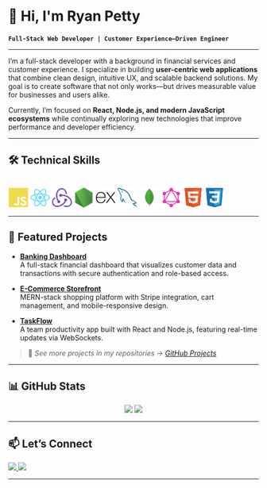 # 👋 Hi, I'm Ryan Petty  

**`Full-Stack Web Developer | Customer Experience–Driven Engineer`**

---

I’m a full-stack developer with a background in financial services and customer experience. I specialize in building **user-centric web applications** that combine clean design, intuitive UX, and scalable backend solutions. My goal is to create software that not only works—but drives measurable value for businesses and users alike.  

Currently, I’m focused on **React, Node.js, and modern JavaScript ecosystems** while continually exploring new technologies that improve performance and developer efficiency.

---

## 🛠️ Technical Skills  

<div style="display: inline_block"><br>
  <img height="40" alt="JavaScript" src="https://raw.githubusercontent.com/devicons/devicon/master/icons/javascript/javascript-plain.svg">
  <img height="40" alt="React" src="https://raw.githubusercontent.com/devicons/devicon/master/icons/react/react-original.svg">
  <img height="40" alt="Redux" src="https://raw.githubusercontent.com/devicons/devicon/master/icons/redux/redux-original.svg">
  <img height="40" alt="Node.js" src="https://raw.githubusercontent.com/devicons/devicon/master/icons/nodejs/nodejs-original.svg">
  <img height="40" alt="Express" src="https://raw.githubusercontent.com/devicons/devicon/master/icons/express/express-original.svg">
  <img height="40" alt="MySQL" src="https://raw.githubusercontent.com/devicons/devicon/master/icons/mysql/mysql-original.svg">
  <img height="40" alt="MongoDB" src="https://raw.githubusercontent.com/devicons/devicon/master/icons/mongodb/mongodb-original.svg">
  <img height="40" alt="GraphQL" src="https://raw.githubusercontent.com/devicons/devicon/master/icons/graphql/graphql-plain.svg">
  <img height="40" alt="HTML5" src="https://raw.githubusercontent.com/devicons/devicon/master/icons/html5/html5-original.svg">
  <img height="40" alt="CSS3" src="https://raw.githubusercontent.com/devicons/devicon/master/icons/css3/css3-original.svg">
</div>

---

## 🚀 Featured Projects  

- **[Banking Dashboard](https://github.com/Ryebread5555/Banking-Dashboard)**  
  A full-stack financial dashboard that visualizes customer data and transactions with secure authentication and role-based access.  

- **[E-Commerce Storefront](https://github.com/Ryebread5555/Ecommerce-Store)**  
  MERN-stack shopping platform with Stripe integration, cart management, and mobile-responsive design.  

- **[TaskFlow](https://github.com/Ryebread5555/TaskFlow)**  
  A team productivity app built with React and Node.js, featuring real-time updates via WebSockets.  

> 📝 *See more projects in my repositories → [GitHub Projects](https://github.com/Ryebread5555?tab=repositories)*

---

## 📊 GitHub Stats  

<div align="center">
   <img height="170" src="https://github-readme-stats-git-masterrstaa-rickstaa.vercel.app/api?username=Ryebread5555&show_icons=true&theme=dracula" />
   <img height="170" src="https://github-readme-stats-git-masterrstaa-rickstaa.vercel.app/api/top-langs/?username=Ryebread5555&layout=compact&langs_count=8&theme=dracula"/>
</div>

---

## 📫 Let’s Connect  

<a href="https://www.linkedin.com/in/ryan-petty-23991b199/" target="_blank">
  <img src="https://img.shields.io/badge/-LinkedIn-%230077B5?style=for-the-badge&logo=linkedin&logoColor=white">
</a>  
<a href="mailto:rypetty55@gmail.com">
  <img src="https://img.shields.io/badge/-Email-%23333?style=for-the-badge&logo=gmail&logoColor=white">
</a>  

---
